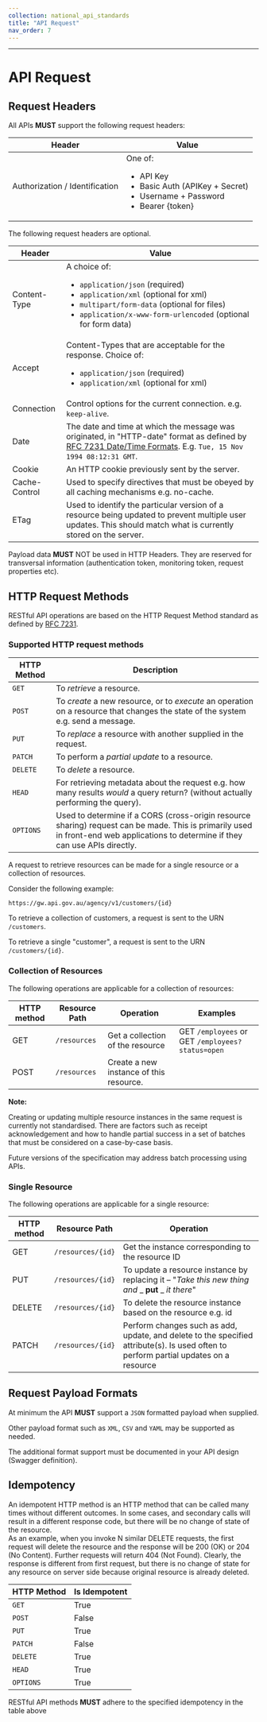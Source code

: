 ```yaml
---
collection: national_api_standards
title: "API Request"
nav_order: 7
---
```

______________________________________________________________________________
# API Request

## Request Headers

All APIs **MUST** support the following request headers:

| Header | Value |
| --- | --- |
| Authorization / Identification | One of: <ul> <li> API Key </li> <li> Basic Auth (APIKey + Secret) </li> <li> Username + Password </li> <li> Bearer {token} </li></ul> |

The following request headers are optional.

| Header | Value |
| --- | --- |
| Content-Type | A choice of: <ul> <li> `application/json` (required)</li> <li> `application/xml` (optional for xml)</li> <li> `multipart/form-data` (optional for files) </li> <li> `application/x-www-form-urlencoded` (optional for form data) </li> </ul> |
| Accept | Content-Types that are acceptable for the response. Choice of: <ul> <li> `application/json` (required) </li> <li> `application/xml` (optional for xml) </li></ul> |
| Connection | Control options for the current connection. e.g. `keep-alive`. |
| Date | The date and time at which the message was originated, in "HTTP-date" format as defined by [RFC 7231 Date/Time Formats](http://tools.ietf.org/html/rfc7231#section-7.1.1.1). E.g. `Tue, 15 Nov 1994 08:12:31 GMT`.  |
| Cookie | An HTTP cookie previously sent by the server. |
| Cache-Control | Used to specify directives that must be obeyed by all caching mechanisms e.g. no-cache. |
| ETag | Used to identify the particular version of a resource being updated to prevent multiple user updates. This should match what is currently stored on the server.|

Payload data **MUST** NOT be used in HTTP Headers. They are reserved for transversal information (authentication token, monitoring token, request properties etc).

## HTTP Request Methods

RESTful API operations are based on the HTTP Request Method standard as defined by [RFC 7231](https://tools.ietf.org/html/rfc7231#section-4.3).

### Supported HTTP request methods

|HTTP Method|Description|
|---|---|
| `GET`| To _retrieve_ a resource. |
| `POST`| To _create_ a new resource, or to _execute_ an operation on a resource that changes the state of the system e.g. send a message. |
| `PUT`| To _replace_ a resource with another supplied in the request. |
| `PATCH`| To perform a _partial update_ to a resource. |
| `DELETE`| To _delete_ a resource. |
| `HEAD`| For retrieving metadata about the request e.g. how many results _would_ a query return? (without actually performing the query). |
| `OPTIONS`| Used to determine if a CORS (cross-origin resource sharing) request can be made. This is primarily used in front-end web applications to determine if they can use APIs directly. |

A request to retrieve resources can be made for a single resource or a collection of resources.

Consider the following example:

```
https://gw.api.gov.au/agency/v1/customers/{id}
```

To retrieve a collection of customers, a request is sent to the URN `/customers`.

To retrieve a single "customer", a request is sent to the URN `/customers/{id}`.

### Collection of Resources

The following operations are applicable for a collection of resources:

| HTTP method | Resource Path | Operation | Examples |
| --- | --- | --- | --- |
| GET | `/resources` | Get a collection of the resource | GET `/employees` or GET `/employees?status=open` |
| POST | `/resources` | Create a new instance of this resource.|

**Note:**

Creating or updating multiple resource instances in the same request is currently not standardised. There are factors such as receipt acknowledgement and how to handle partial success in a set of batches that must be considered on a case-by-case basis.

Future versions of the specification may address batch processing using APIs.

### Single Resource

The following operations are applicable for a single resource:

| HTTP method | Resource Path | Operation |
| --- | --- | --- |
| GET | `/resources/{id}` | Get the instance corresponding to the resource ID |
| PUT | `/resources/{id}` | To update a resource instance by replacing it – "_Take this new thing and_ _ **put** _ _it there_" |
| DELETE | `/resources/{id}` | To delete the resource instance based on the resource e.g. id |
| PATCH | `/resources/{id}` | Perform changes such as add, update, and delete to the specified attribute(s). Is used often to perform partial updates on a resource |

## Request Payload Formats

At minimum the API **MUST** support a `JSON` formatted payload when supplied.

Other payload format such as `XML`, `CSV` and `YAML` may be supported as needed.

The additional format support must be documented in your API design (Swagger definition).

## Idempotency

An idempotent HTTP method is an HTTP method that can be called many times without different outcomes.  In some cases, and secondary calls will result in a different response code, but there will be no change of state of the resource.  
As an example, when you invoke N similar DELETE requests, the first request will delete the resource and the response will be 200 (OK) or 204 (No Content). Further requests will return 404 (Not Found). Clearly, the response is different from first request, but there is no change of state for any resource on server side because original resource is already deleted.

|HTTP Method|Is Idempotent|
|---|---|
| `GET` |True |
| `POST`|False |
| `PUT` |True |
| `PATCH` |False |
| `DELETE` |True |
| `HEAD` |True |
| `OPTIONS` |True |

RESTful API methods **MUST** adhere to the specified idempotency in the table above
